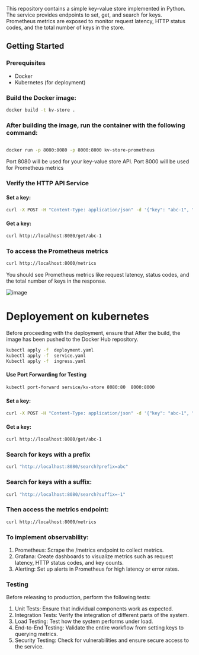 This repository contains a simple key-value store implemented in Python. The service provides endpoints to set, get, and search for keys. Prometheus metrics are exposed to monitor request latency, HTTP status codes, and the total number of keys in the store.

## Getting Started

### Prerequisites

- Docker
- Kubernetes (for deployment)

### Build the Docker image:

```bash
docker build -t kv-store .
```

### After building the image, run the container with the following command:
```bash

docker run -p 8080:8080 -p 8000:8000 kv-store-prometheus
```

Port 8080 will be used for your key-value store API.
Port 8000 will be used for Prometheus metrics

### Verify the HTTP API Service

#### Set a key:

 ```bash
curl -X POST -H "Content-Type: application/json" -d '{"key": "abc-1", "value": "123"}' http://localhost:8080/set
 ```

#### Get a key:

```bash
curl http://localhost:8080/get/abc-1
```

### To access the Prometheus metrics

```bash
curl http://localhost:8000/metrics
```

You should see Prometheus metrics like request latency, status codes, and the total number of keys in the response.

![image](https://github.com/user-attachments/assets/de014e08-b1b5-4586-8639-86a07320d19d)


# Deployement on kubernetes
Before proceeding with the deployment, ensure that After the build, the image has been pushed to the Docker Hub repository.

```bash
kubectl apply -f  deployment.yaml
kubectl apply -f  service.yaml
Kubectl apply -f  ingress.yaml
```

#### Use Port Forwarding for Testing

```bash
kubectl port-forward service/kv-store 8080:80  8000:8000
```

#### Set a key:
 ```bash
curl -X POST -H "Content-Type: application/json" -d '{"key": "abc-1", "value": "123"}' http://localhost:8080/set
 ```
#### Get a key:
```bash
curl http://localhost:8080/get/abc-1
```

### Search for keys with a prefix

```bash
curl "http://localhost:8080/search?prefix=abc"
```

### Search for keys with a suffix:

```bash
curl "http://localhost:8080/search?suffix=-1"
```

### Then access the metrics endpoint:

```bash
curl http://localhost:8000/metrics
```

### To implement observability:

1. Prometheus: Scrape the /metrics endpoint to collect metrics.
2. Grafana: Create dashboards to visualize metrics such as request latency, HTTP status codes, and key counts.
3. Alerting: Set up alerts in Prometheus for high latency or error rates.

### Testing
Before releasing to production, perform the following tests:

1. Unit Tests: Ensure that individual components work as expected.
2. Integration Tests: Verify the integration of different parts of the system.
3. Load Testing: Test how the system performs under load.
4. End-to-End Testing: Validate the entire workflow from setting keys to querying metrics.
5. Security Testing: Check for vulnerabilities and ensure secure access to the service.












